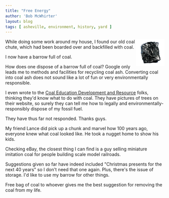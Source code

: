 ```yaml
---
title: "Free Energy"
author: 'Bob McWhirter'
layout: blog
tags: [ asheville, environment, history, yard ]
---
```

<img width="90" height="85" align="right" title="coal.jpg" id="image288" alt="coal.jpg" src="/blog/assets/coal.jpg"/>While doing some work around my house, I found our old coal chute, which had been boarded over and backfilled with coal.

I now have a barrow full of coal.

How does one dispose of a barrow full of coal?  Google only leads me to methods and facilities for recycling coal ash.  Converting coal into coal ash does not sound like a lot of fun or very environmentally responsible.

I even wrote to the <a title="CEDAR" href="http://www.cedarinc.org/">Coal Education Development and Resource</a> folks, thinking they'd know what to do with coal.  They have pictures of trees on their website, so surely they can tell me how to legally and environmentally-responsibly dispose of my fossil fuel.

They have thus far not responded.  Thanks guys.

My friend Lance did pick up a chunk and marvel how 100 years ago, everyone knew what coal looked like.  He took a nugget home to show his kids.

Checking eBay, the closest thing I can find is a guy selling miniature imitation coal for people building scale model railroads.

Suggestions given so far have indeed included "Christmas presents for the next 40 years" so I don't need that one again.  Plus, there's the issue of storage.  I'd like to use my barrow for other things.

Free bag of coal to whoever gives me the best suggestion for removing the coal from my life.

